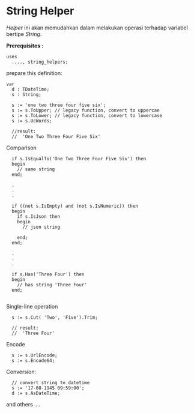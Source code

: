 # String Helper

*Helper* ini akan memudahkan dalam melakukan operasi terhadap variabel bertipe *String*.

**Prerequisites :**

```delphi
uses
  ...., string_helpers;
```

prepare this definition:

```delphi
var
  d : TDateTime;
  s : String;
```

```delphi
  s := 'one two three four five six';
  s := s.ToUpper; // legacy function, convert to uppercae
  s := s.ToLower; // legacy function, convert to lowercase
  s := s.UcWords;
  
  //result:
  //  'One Two Three Four Five Six'

```

Comparison

```delphi
  if s.IsEqualTo('One Two Three Four Five Six') then
  begin
    // same string
  end;
  
  .
  .
  .
    
  if ((not s.IsEmpty) and (not s.IsNumeric)) then
  begin
    if s.IsJson then
    begin
      // json string

    end;
  end;
  
  .
  .
  .
  
  if s.Has('Three Four') then
  begin
    // has string 'Three Four'
  end;  
  
```

Single-line operation

```delphi
  s := s.Cut( 'Two', 'Five').Trim;
  
  // result:
  //  'Three Four'
```

Encode

```delphi
  s := s.UrlEncode;
  s := s.Encode64;

```



Conversion:

```delphi
  // convert string to datetime
  s := '17-08-1945 09:59:00';
  d := s.AsDateTime;

```


and others ....